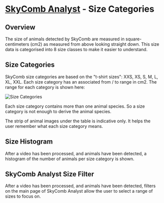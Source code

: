 # [SkyComb Analyst](https://github.com/PhilipQuirke/SkyCombAnalystHelp/blob/main/README.md) - Size Categories

## Overview
The size of animals detected by SkyComb are measured in square-centimeters (cm2) as measured from above looking straight down.
This size data is categorised into 8 size classes to make it easier to understand.

## Size Categories
SkyComb size categories are based on the "t-shirt sizes": XXS, XS, S, M, L, XL, XXL.
Each size category has an associated from / to range in cm2. The range for each category is shown here:

![Size Categories](./Static/Sizes.png?raw=true "Size Categories")

Each size category contains more than one animal species. 
So a size category is not enough to derive the animal species. 

The strip of animal images under the table is indicative only. 
It helps the user remember what each size category means.

## Size Histogram
After a video has been processed, and animals have been detected, 
a histogram of the number of animals per size category is shown.

## SkyComb Analyst Size Filter
After a video has been processed, and animals have been detected, 
filters on the main page of SkyComb Analyst allow the user to select a range of sizes to focus on.
